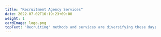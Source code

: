 ```yaml
---
title: "Recruitment Agency Services"
date: 2022-07-02T16:19:23+09:00
weight: 1
cardImage: logo.png
topText: 'Recruiting" methods and services are diversifying these days. On the other hand, many companies may find that recruiting has become a low-priority "work in progress. At Andaze, we provide one-stop support for the entire recruitment process, starting from the stage when the target "how many of these people we want to hire" is decided. We use digital technology to "visualize" the most appropriate media and methods based on experience, age, number of people, time frame, and cost. We can also outsource time-consuming tasks such as creating scout emails and scheduling. After the recruiting process, we can analyze the entire process and make suggestions for improvements to enhance the quality of the recruitment process.'
---
```

